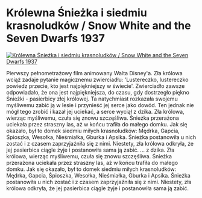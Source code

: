 Królewna Śnieżka i siedmiu krasnoludków / Snow White and the Seven Dwarfs 1937 
=============
[![Królewna Śnieżka i siedmiu krasnoludków / Snow White and the Seven Dwarfs 1937 ](http://vidos.pl/images/player.gif)](http://vidos.pl/krolewna-niezka-i-siedmiu-krasnoludkow-snow-white-and-the-seven-dwarfs-1937)

 Pierwszy pełnometrażowy film animowany Walta Disney'a. Zła królowa wciąż zadaje pytanie magicznemu zwierciadłu: 'Lustereczko, lustereczko powiedz przecie, kto jest najpiękniejszy w świecie'. Zwierciadło zawsze odpowiadało, że ona jest najpiękniejsza, do czasu, gdy dostrzegło piękno Śnieżki - pasierbicy złej królowej. Ta natychmiast rozkazała swojemu myśliwemu zabić ją w lesie i przynieść jej serce jako dowód. Ten jednak nie mógł tego zrobić i kazał jej uciekać, a serce wyciął z dzika. Zła królowa, wierząc myśliwemu, czuła się znowu szczęśliwa. Śnieżka przerażona uciekała przez straszny las, aż w końcu trafiła do małego domku. Jak się okazało, był to domek siedmiu miłych krasnoludków: Mędrka, Gapcia, Śpioszka, Wesołka, Nieśmiałka, Gburka i Apsika. Śnieżka postanowiła u nich zostać i z czasem zaprzyjaźniła się z nimi. Niestety, zła królowa odkryła, że jej pasierbica ciągle żyje i postanowiła sama ją zabić.   ... z dzika. Zła królowa, wierząc myśliwemu, czuła się znowu szczęśliwa. Śnieżka przerażona uciekała przez straszny las, aż w końcu trafiła do małego domku. Jak się okazało, był to domek siedmiu miłych krasnoludków: Mędrka, Gapcia, Śpioszka, Wesołka, Nieśmiałka, Gburka i Apsika. Śnieżka postanowiła u nich zostać i z czasem zaprzyjaźniła się z nimi. Niestety, zła królowa odkryła, że jej pasierbica ciągle żyje i postanowiła sama ją zabić.
